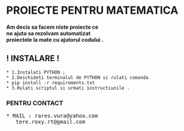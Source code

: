 # PROIECTE PENTRU MATEMATICA



**Am decis sa facem niste proiecte ce  
ne ajuta sa rezolvam automatizat  
proiectele la mate cu ajutorul codului .**  


## ! INSTALARE !  
```
* 1.Instalati PYTHON ;  
* 2.Deschideti terminalul de PYTHON si rulati comanda  
* pip install -r requirements.txt  
* 3.Rulati scriptul si urmati instructiunile .  
```
### PENTRU CONTACT  

<pre>
* MAIL : rares.vura@yahoo.com 
&nbsp;&nbsp;&nbsp;tere.roxy.rt@gmail.com
</pre>